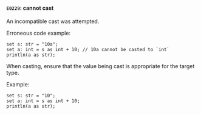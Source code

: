 #### `E0229`: cannot cast

An incompatible cast was attempted.

Erroneous code example:

```
set s: str = "10a";
set a: int = s as int + 10; // 10a cannot be casted to `int`
println(a as str);
```

When casting, ensure that the value being cast is appropriate for the target type. 

Example:

```
set s: str = "10";
set a: int = s as int + 10;
println(a as str);
```
